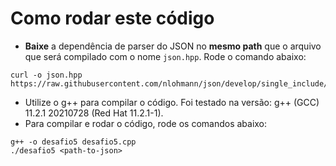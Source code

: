# Como rodar este código

- **Baixe** a dependência de parser do JSON no **mesmo path** que o arquivo que será compilado com o nome `json.hpp`. Rode o comando abaixo:
```properties
curl -o json.hpp https://raw.githubusercontent.com/nlohmann/json/develop/single_include/nlohmann/json.hpp
```

- Utilize o g++ para compilar o código. Foi testado na versão: g++ (GCC) 11.2.1 20210728 (Red Hat 11.2.1-1).
- Para compilar e rodar o código, rode os comandos abaixo:

```properties
g++ -o desafio5 desafio5.cpp
./desafio5 <path-to-json> 
```